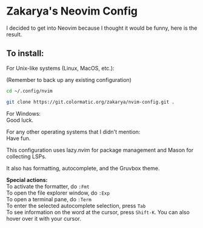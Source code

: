 # Zakarya's Neovim Config

I decided to get into Neovim because I thought it would be funny, here is the result.

## To install:

For Unix-like systems (Linux, MacOS, etc.):

(Remember to back up any existing configuration)
```bash
cd ~/.config/nvim

git clone https://git.colormatic.org/zakarya/nvim-config.git .
```

For Windows:  
Good luck.

For any other operating systems that I didn't mention:  
Have fun.

This configuration uses lazy.nvim for package management and Mason for collecting LSPs.

It also has formatting, autocomplete, and the Gruvbox theme.

**Special actions:**  
To activate the formatter, do `:Fmt`  
To open the file explorer window, do `:Exp`  
To open a terminal pane, do `:Term`  
To enter the selected autocomplete selection, press `Tab`  
To see information on the word at the cursor, press `Shift-K`. You can also hover over it with your cursor.
